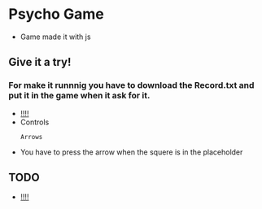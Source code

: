 # Psycho Game

- Game made it with js

## Give it a try!
### For make it runnnig you have to download the Record.txt and put it in the game when it ask for it.
- [!!!!](https://byrongbp.github.io/PsychoGameProject/)
- Controls
  ```
  Arrows
  ```
- You have to press the arrow when the squere is in the placeholder

## TODO

- [!!!!](./TODO.md)
